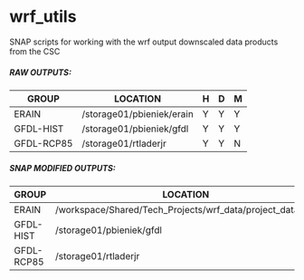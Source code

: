 # wrf_utils

SNAP scripts for working with the wrf output downscaled data products from the CSC

##### RAW OUTPUTS:

| GROUP | LOCATION | H | D | M |
| ----- | -------- | --| --| --|
| ERAIN | /storage01/pbieniek/erain | Y | Y | Y |
| GFDL-HIST | /storage01/pbieniek/gfdl | Y | Y | Y |
| GFDL-RCP85 | /storage01/rtladerjr | Y | Y | N |

##### SNAP MODIFIED OUTPUTS:

| GROUP | LOCATION | H | D | M |
| ----- | -------- | --| --| --|
| ERAIN | /workspace/Shared/Tech_Projects/wrf_data/project_data/wrf | Y | ... | ... |
| GFDL-HIST | /storage01/pbieniek/gfdl | Y |  |  |
| GFDL-RCP85 | /storage01/rtladerjr | ... |  |  |
